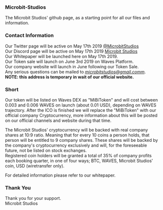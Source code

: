 ### Microbit-Studios
The Microbit Studios' github page, as a starting point for all our files and information.

### Contact Information
Our Twitter page will be active on May 17th 2019 [@MicrobitStudios](https://twitter.com/MicrobitStudios)  
Our Discord page will be active on May 17th 2019 [Microbit Studios](https://discord.gg/T2ahM9V)  
Our Whitepaper will be launched here on May 17th 2019.  
Our Token sale will launch on June 3rd 2019 on Waves Platform.  
Our company website will launch in June following our Token Sale.  
Any serious questions can be mailed to *microbitstudios@gmail.comm*.  
**NOTE: this address is temporary in wait of our official website.**

### Short 
Our token will be listed on Waves DEX as "MiBiToken" and will cost between 0.003 and 0.006 WAVES on launch (about 0.01 USD), depending on WAVES trajectory.
After the ICO is finished we will replace the "MiBiToken" with our official company Cryptocurrency, more information about this will be posted on our official channels and website during that time.

The Microbit Studios' cryptocurrency will be backed with real company shares at 10:9 ratio. Meaning that for every 10 coins a person holds, that person will be entitled to 9 company shares. These shares will be backed by the company's cryptocurrency exclusively and will, for the foreseeable future, not be listed on stock exchanges.  
Registered coin holders will be granted a total of 35% of company profits each booking quarter, in one of four ways; BTC, WAVES, Microbit Studios' coin, USD (wiretransfer only).

For detailed information please refer to our whitepaper.

### Thank You
Thank you for your support.  
Microbit Studios
